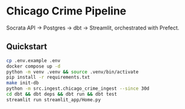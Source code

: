 # Chicago Crime Pipeline

Socrata API → Postgres → dbt → Streamlit, orchestrated with Prefect.

## Quickstart
```bash
cp .env.example .env
docker compose up -d
python -m venv .venv && source .venv/bin/activate
pip install -r requirements.txt
make init-db
python -m src.ingest.chicago_crime_ingest --since 30d
cd dbt && dbt deps && dbt run && dbt test
streamlit run streamlit_app/Home.py
```
